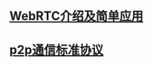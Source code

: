 ## [WebRTC介绍及简单应用](https://cloud.tencent.com/developer/article/1007317)

## [p2p通信标准协议](https://www.cnblogs.com/pannengzhi/p/5041546.html)